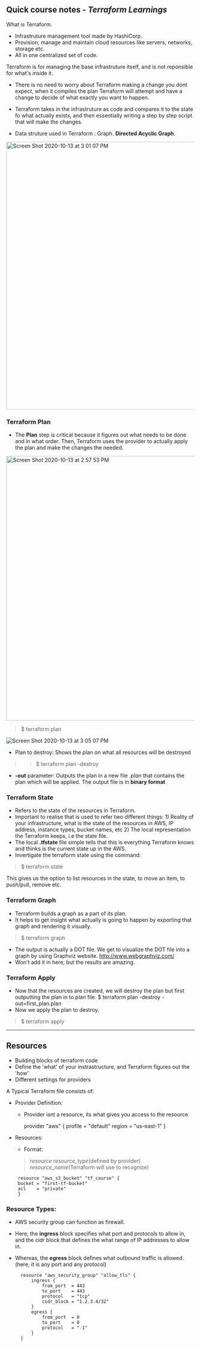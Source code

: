 ## Quick course notes - *Terraform Learnings*

What is Terraform. 

- Infrastruture management tool made by HashiCorp.
- Provision, manage and maintain cloud resources like servers, networks, storage etc. 
- All in one centralized set of code. 

Terraform is for managing the base infrastruture itself, and is not reponsible for what's inside it. 

- There is no need to worry about Terraform making a change you dont expect, when it compiles the plan Terraform will attempt and have a change to decide of what exactly you want to happen. 

- Terraform takes in the infrastruture as code and compares it to the state fo what actually exists, and then essentially writing a step by step script that will make the changes. 

- Data struture used in Terraform : Graph. **Directed Acyclic Graph**.

<img width="714" alt="Screen Shot 2020-10-13 at 3 01 07 PM" src="https://user-images.githubusercontent.com/51350594/95917190-788d7700-0d6f-11eb-9d07-d9a3619659d8.png">



### Terraform Plan

- The **Plan** step is critical because it figures out what needs to be done and in what order. Then, Terraform uses the provider to actually apply the plan and make the changes the needed. 

<img width="706" alt="Screen Shot 2020-10-13 at 2 57 53 PM" src="https://user-images.githubusercontent.com/51350594/95917195-79260d80-0d6f-11eb-8dd8-545623b10d8d.png">

> $ terraform plan

![Screen Shot 2020-10-13 at 3 05 07 PM](https://user-images.githubusercontent.com/51350594/95910343-8a6a1c80-0d65-11eb-85d6-47461e33d829.png)

- Plan to destroy: Shows the plan on what all resources will be destroyed

>> $ terraform plan -destroy

- **-out** parameter: Outputs the plan in a new file *.plan* that contains the plan which will be applied. The output file is in **binary format**

### Terraform State

- Refers to the state of the resources in Terraform. 
- Important to realise that is used to refer two different things: 1) Reality of your infrastructure, what is the state of the resources in AWS, IP address, instance types, bucket names, etc 2) The local representation the Terraform keeps, i.e the state file. 
- The local **.tfstate** file simple tells that this is everything Terraform knows and thinks is the current state up in the AWS.  
- Invertigate the terraform state using the command:

> $ terraform state
    
This gives us the option to list resources in the state, to move an item, to push/pull, remove etc. 

### Terraform Graph
- Terraform builds a graph as a part of its plan.
- It helps to get insight what actually is going to happen by exporting that graph and rendering it visually. 

> $ terraform graph
- The output is actually a DOT file. We get to visualize the DOT file into a graph by using Graphviz website. http://www.webgraphviz.com/
- Won't add it in here, but the results are amazing. 

### Terraform Apply
- Now that the resources are created, we will destroy the plan but first outputting the plan in to plan file. 
$ terraform plan -destroy -out=first_plan.plan
- Now we apply the plan to destroy.

> $ terraform apply 

---------------------------------------------
## Resources
- Building blocks of terraform code
- Define the 'what' of your instrastructure, and Terraform figures out the 'how'
- Different settings for providers

A Typical Terraform file consists of:

- Provider Definition: 

    -  Provider isnt a resource, its what gives you access to the resource

        provider "aws" {
        profile = "default"
        region  = "us-east-1"
        }

-  Resources:
    - Format: 
    > *resource* *resource_type*(defined by provider) *resource_name*(Terraform will use to recognize)

        resource "aws_s3_bucket" "tf_course" {
        bucket = "first-tf-bucket"
        acl    = "private"
        } 

### Resource Types:
- AWS security group can function as firewall. 
- Here, the **ingress** block specifies what port and protocols to allow in, and the cidr block that defines the what range of IP addresses to allow in.
- Whereas, the **egress** block defines what outbound traffic is allowed. (here, it is any port and any protocol)

        resource "aws_security_group" "allow_tls" {
            ingress {
                from_port  = 443
                to_port    = 443
                protocol   = "tcp"
                cidr_block = "1.2.3.4/32"
            }
            egress {
                from_port  = 0
                to_port    = 0
                protocol   = "-1"
            }
        }